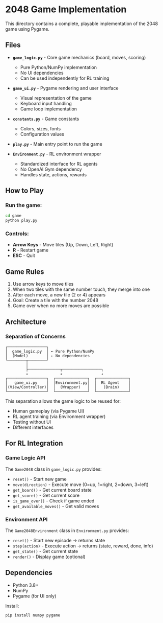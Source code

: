 # 2048 Game Implementation

This directory contains a complete, playable implementation of the 2048 game using Pygame.

## Files

- **`game_logic.py`** - Core game mechanics (board, moves, scoring)
  - Pure Python/NumPy implementation
  - No UI dependencies
  - Can be used independently for RL training

- **`game_ui.py`** - Pygame rendering and user interface
  - Visual representation of the game
  - Keyboard input handling
  - Game loop implementation

- **`constants.py`** - Game constants
  - Colors, sizes, fonts
  - Configuration values

- **`play.py`** - Main entry point to run the game

- **`Environment.py`** - RL environment wrapper
  - Standardized interface for RL agents
  - No OpenAI Gym dependency
  - Handles state, actions, rewards

## How to Play

### Run the game:
```bash
cd game
python play.py
```

### Controls:
- **Arrow Keys** - Move tiles (Up, Down, Left, Right)
- **R** - Restart game
- **ESC** - Quit

## Game Rules

1. Use arrow keys to move tiles
2. When two tiles with the same number touch, they merge into one
3. After each move, a new tile (2 or 4) appears
4. Goal: Create a tile with the number 2048
5. Game over when no more moves are possible

## Architecture

### Separation of Concerns

```
┌─────────────────┐
│  game_logic.py  │ ← Pure Python/NumPy
│  (Model)        │ ← No dependencies
└────────┬────────┘
         │
         ├──────────────┬─────────────────┐
         ↓              ↓                 ↓
┌─────────────────┐  ┌──────────────┐  ┌──────────────┐
│   game_ui.py    │  │Environment.py│  │  RL Agent    │
│(View/Controller)│  │  (Wrapper)   │  │   (Brain)    │
└─────────────────┘  └──────────────┘  └──────────────┘
```

This separation allows the game logic to be reused for:
- Human gameplay (via Pygame UI)
- RL agent training (via Environment wrapper)
- Testing without UI
- Different interfaces

## For RL Integration

### Game Logic API
The `Game2048` class in `game_logic.py` provides:

- `reset()` - Start new game
- `move(direction)` - Execute move (0=up, 1=right, 2=down, 3=left)
- `get_board()` - Get current board state
- `get_score()` - Get current score
- `is_game_over()` - Check if game ended
- `get_available_moves()` - Get valid moves

### Environment API
The `Game2048Environment` class in `Environment.py` provides:

- `reset()` - Start new episode → returns state
- `step(action)` - Execute action → returns (state, reward, done, info)
- `get_state()` - Get current state
- `render()` - Display game (optional)

## Dependencies

- Python 3.8+
- NumPy
- Pygame (for UI only)

Install:
```bash
pip install numpy pygame
```
